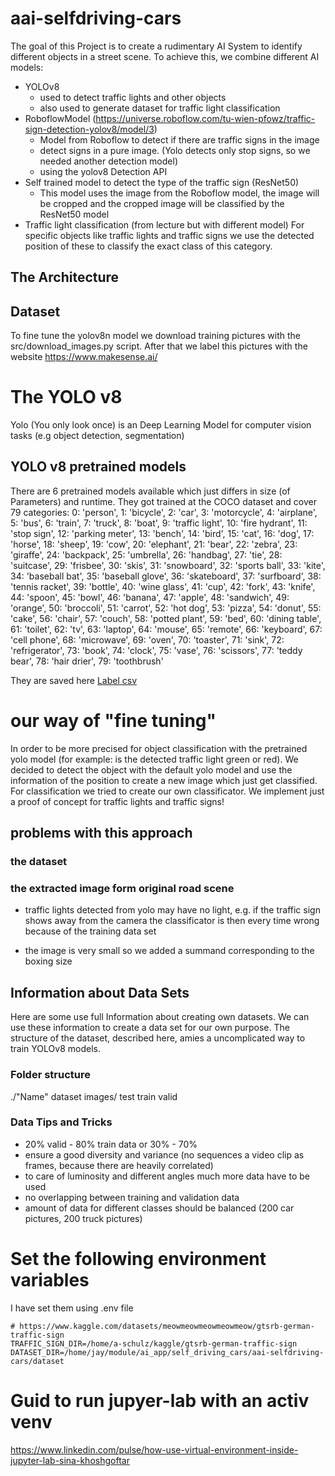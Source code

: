 # aai-selfdriving-cars
The goal of this Project  is to create a rudimentary AI System to identify different objects in a street scene.
To achieve this, we combine different AI models:

* YOLOv8 
  * used to detect traffic lights and other objects
  * also used to generate dataset for traffic light classification
* RoboflowModel (https://universe.roboflow.com/tu-wien-pfowz/traffic-sign-detection-yolov8/model/3)
    * Model from Roboflow to detect if there are traffic signs in the image
    * detect signs in a pure image. (Yolo detects only stop signs, so we needed another detection model)
    * using the yolov8 Detection API
* Self trained model to detect the type of the traffic sign (ResNet50)
    *  This model uses the image from the Roboflow model, the image will be cropped and the cropped image will be classified by the ResNet50 model
* Traffic light classification (from lecture but with different model)
For specific objects like traffic lights and traffic signs we use the detected position of these to classify the exact class of this category.

## The Architecture 

## Dataset 
To fine tune the yolov8n model we download training pictures with the src/download_images.py script.
After that we label this pictures with the website https://www.makesense.ai/



# The YOLO v8
Yolo (You only look once) is an Deep Learning Model for computer vision tasks (e.g object detection, segmentation)

## YOLO v8 pretrained  models
There are 6 pretrained models available which just differs in size (of Parameters) and runtime.
They got trained at the COCO dataset and cover 79 categories:
0: 'person', 1: 'bicycle', 2: 'car', 3: 'motorcycle', 4: 'airplane', 5: 'bus', 6: 'train', 7: 'truck', 8: 'boat', 9: 'traffic light', 
10: 'fire hydrant', 11: 'stop sign', 12: 'parking meter', 13: 'bench', 14: 'bird', 15: 'cat', 16: 'dog', 17: 'horse', 18: 'sheep', 19: 'cow', 
20: 'elephant', 21: 'bear', 22: 'zebra', 23: 'giraffe', 24: 'backpack', 25: 'umbrella', 26: 'handbag', 27: 'tie', 28: 'suitcase', 29: 'frisbee', 
30: 'skis', 31: 'snowboard', 32: 'sports ball', 33: 'kite', 34: 'baseball bat', 35: 'baseball glove', 36: 'skateboard', 37: 'surfboard', 38: 'tennis racket', 39: 'bottle', 
40: 'wine glass', 41: 'cup', 42: 'fork', 43: 'knife', 44: 'spoon', 45: 'bowl', 46: 'banana', 47: 'apple', 48: 'sandwich', 49: 'orange', 
50: 'broccoli', 51: 'carrot', 52: 'hot dog', 53: 'pizza', 54: 'donut', 55: 'cake', 56: 'chair', 57: 'couch', 58: 'potted plant', 59: 'bed', 
60: 'dining table', 61: 'toilet', 62: 'tv', 63: 'laptop', 64: 'mouse', 65: 'remote', 66: 'keyboard', 67: 'cell phone', 68: 'microwave', 69: 'oven', 
70: 'toaster', 71: 'sink', 72: 'refrigerator', 73: 'book', 74: 'clock', 75: 'vase', 76: 'scissors', 77: 'teddy bear', 78: 'hair drier', 79: 'toothbrush'

They are saved here
[Label csv](src/yolo/yolov8n_classuid_label.csv)

# our way of "fine tuning"
In order to be more precised for object classification with the pretrained yolo model (for example: is the detected traffic light green or red).
We decided to detect the object with the default yolo model and use the information of the position to create a new image which just get classified.
For classification we tried to create our own classificator. 
We implement just a proof of concept for traffic lights and traffic signs!

## problems with this approach
### the dataset
### the extracted image form original road scene
* traffic lights detected from yolo may have no light, e.g. if the traffic sign shows away from the camera
    the classificator is then every time wrong because of the training data set

* the image is very small so we added a summand corresponding to the boxing size

## Information about Data Sets
Here are some use full Information about creating own datasets.
We can use these information to create a data set for our own purpose.
The structure of the dataset, described here, amies a uncomplicated way to train YOLOv8 models.

### Folder structure

./"Name" dataset
    images/
        test
        train
        valid

### Data Tips and Tricks
* 20% valid - 80% train data or 30% - 70% 
* ensure a good diversity and variance (no sequences a video clip as frames, because there are heavily correlated)
* to care of luminosity and different angles much more data have to be used
* no overlapping between training and validation data
* amount of data for different classes should be balanced (200 car pictures, 200 truck pictures)

# Set the following environment variables
I have set them using .env file
```
# https://www.kaggle.com/datasets/meowmeowmeowmeowmeow/gtsrb-german-traffic-sign
TRAFFIC_SIGN_DIR=/home/a-schulz/kaggle/gtsrb-german-traffic-sign
DATASET_DIR=/home/jay/module/ai_app/self_driving_cars/aai-selfdriving-cars/dataset
```

# Guid to run jupyer-lab with an activ venv
https://www.linkedin.com/pulse/how-use-virtual-environment-inside-jupyter-lab-sina-khoshgoftar